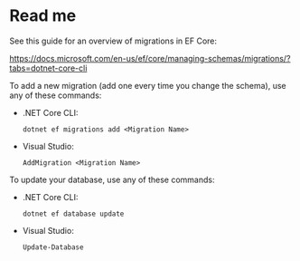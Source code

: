 # Read me

See this guide for an overview of migrations in EF Core: 

https://docs.microsoft.com/en-us/ef/core/managing-schemas/migrations/?tabs=dotnet-core-cli

To add a new migration (add one every time you change the schema), use any of these commands:

- .NET Core CLI: 
	
	```dotnet ef migrations add <Migration Name>```

- Visual Studio: 
	
	```AddMigration <Migration Name>```


To update your database, use any of these commands:

- .NET Core CLI: 

	```dotnet ef database update```

- Visual Studio: 

	```Update-Database```